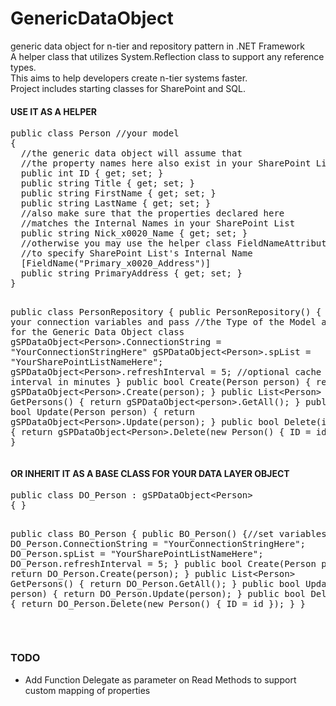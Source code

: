 # GenericDataObject
generic data object for n-tier and repository pattern in .NET Framework<br/>
A helper class that utilizes System.Reflection class to support any reference types.<br/>
This aims to help developers create n-tier systems faster.<br/>
Project includes starting classes for SharePoint and SQL.<br/>

<h4>USE IT AS A HELPER</h4>
<pre>
public class Person //your model
{
  //the generic data object will assume that 
  //the property names here also exist in your SharePoint List
  public int ID { get; set; }
  public string Title { get; set; }
  public string FirstName { get; set; }
  public string LastName { get; set; }
  //also make sure that the properties declared here 
  //matches the Internal Names in your SharePoint List
  public string Nick_x0020_Name { get; set; }
  //otherwise you may use the helper class FieldNameAttribute
  //to specify SharePoint List's Internal Name
  [FieldName("Primary_x0020_Address")]
  public string PrimaryAddress { get; set; }
}

public class PersonRepository
{
  public PersonRepository()
  {
    //set your connection variables and pass 
    //the Type of the Model as parameter for the Generic Data Object class
    gSPDataObject&lt;Person&gt;.ConnectionString = "YourConnectionStringHere"
    gSPDataObject&lt;Person&gt;.spList = "YourSharePointListNameHere";
    gSPDataObject&lt;Person&gt;.refreshInterval = 5; //optional cache interval in minutes
  }
  public bool Create(Person person)
  {
    return gSPDataObject&lt;Person&gt;.Create(person);
  }
  public List&lt;Person&gt; GetPersons()
  {
    return gSPDataObject&lt;person&gt;.GetAll();
  }
  public bool Update(Person person)
  {
    return gSPDataObject&lt;Person&gt;.Update(person);
  }
  public bool Delete(int id)
  {
    return gSPDataObject&lt;Person&gt;.Delete(new Person() { ID = id });
  }
}
</pre>


<h4>OR INHERIT IT AS A BASE CLASS FOR YOUR DATA LAYER OBJECT</h4>
<pre>
public class DO_Person : gSPDataObject&lt;Person&gt;
{ }

public class BO_Person
{
  public BO_Person()
  {//set variables
    DO_Person.ConnectionString = "YourConnectionStringHere";
    DO_Person.spList = "YourSharePointListNameHere";
    DO_Person.refreshInterval = 5;
  }
  public bool Create(Person person)
  {
    return DO_Person.Create(person);
  }
  public List&lt;Person&gt; GetPersons()
  {
    return DO_Person.GetAll();
  }
  public bool Update(Person person)
  {
    return DO_Person.Update(person);
  }
  public bool Delete(int id)
  {
    return DO_Person.Delete(new Person() { ID = id });
  }
}
</pre>
<br/>
<h3>TODO</h3>
<ul>
<li>Add Function Delegate as parameter on Read Methods to support custom mapping of properties</li>
</ul>
